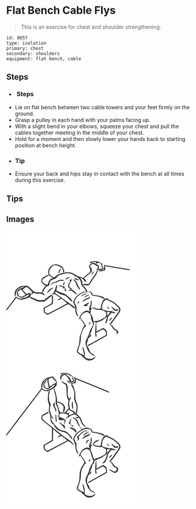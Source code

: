 # Flat Bench Cable Flys
> This is an exercise for chest and shoulder strengthening.

``` 
id: 0057 
type: isolation 
primary: chest 
secondary: shoulders 
equipment: flat bench, cable 
``` 

## Steps

 - <h3> Steps</h3>
 - Lie on flat bench between two cable towers and your feet firmly on the ground.
 - Grasp a pulley in each hand with your palms facing up.
 - With a slight bend in your elbows, squeeze your chest and pull the cables together meeting in the middle of your chest.
 - Hold for a moment and then slowly lower your hands back to starting position at bench height.
 - <h3>Tip</h3>
 - Ensure your back and hips stay in contact with the bench at all times during this exercise.

## Tips


## Images

<svg width="263pt" height="275pt" viewBox="0 0 263 275" xmlns="http://www.w3.org/2000/svg">
  <g fill="#FFF">
    <path d="M0 0h263v275H0V161.72c7.19-8.17 13.4-17.14 20.07-25.73 2.91 1.32 5.71 3.1 8.91 3.6 6.63-.14 12.86-2.78 18.67-5.78l-2.42-1.08c.68.18 2.04.54 2.73.72 1.48-1.83 1.58-4.12 1.12-6.33-2.14-2.06-5.78.23-8.31.74-2.93-2.55-5.68-5.3-8.18-8.28 2.29-1.96 4.46-4.33 7.41-5.28 1.38-.72 2.51.52 3.51 1.28 2.94 2.54 5.73 5.28 8.3 8.2-.4 1.3-.84 2.59-1.31 3.87.01.73.07 1.46.17 2.19 1.17-1.33 2.32-2.67 3.45-4.04 3.52.99 7.12 2.11 10.82 1.51 4.77-.8 8.98 1.82 13.14 3.66-1.08-2.51-2.99-4.41-5.56-5.33 2.62-3.53 4-7.85 7.02-11.1 1.74-2.07 4.46-2.8 6.88-3.78-.14-3.8.87-8.02 4.05-10.42 2.57-1.63 5.8-1.73 8.45-3.23 3.18-2.17 4.84-6.32 8.74-7.45 3.77-1.06 7.66-1.69 11.38-2.91 3.5-1.33 7.19-.04 10.69.58 4.4.92 7.27 4.79 11.41 6.31 3.09 1.07 4.91 3.96 6.94 6.33 1.71 1.88 1.62 4.55 2.18 6.89.53 2.88 2.09 5.5 4.26 7.45 2.79 2.44 4.5 5.77 6.27 8.96-2.76-.06-5.73-.29-7.96 1.66-8.89 3.31-15.92 10.76-18.71 19.81 2.12 3.17 3.02 6.86 4.42 10.35-.19 6.65.56 14.81 6.54 18.87-2.28-6.06-5.83-12.66-3.65-19.23-1.53-3.31-3.23-6.53-4.78-9.82.73-5.5 4.54-10.1 8.59-13.68 6.31-4.94 14.48-9.17 22.66-6.57 3.57-.04 1.94 4.7 4.11 6.18 3.26.8 6.64.95 9.91 1.73 5.26.94 10.08 3.35 14.92 5.51-5.1 5.26-6.64 12.61-7.21 19.66-4.86.14-10.08.35-14.11-2.85-1.89.75-3.77 1.51-5.66 2.25-.04-.97-.11-2.89-.15-3.86 1.08.17 2.16.34 3.25.52l-2.45-.88c1.49-3.95 1.03-8.18.55-12.27-2.37 2.25-1.47 5.5-1.59 8.39-.77 2.37-2.24 4.47-2.85 6.91-.59 2.44.28 4.87.97 7.18-2.6-.73-5.34-2.44-8.09-1.37-6.53 2.31-10.6 8.57-13.16 14.68-.63 1.04.34 2.09.58 3.09.34-.83 1.02-2.51 1.36-3.35 2.21 5.37 7.28 9.15 8.7 14.87-1.29 3.17-3.75 5.74-4.73 9.07-1.43 4.72-3.59 9.22-4.61 14.07-1.16 7.01-.08 14.57-3.45 21.08-1.18 2.95-3.35 6.22-2.01 9.48 1.71 3.7 6.14 4.47 8.87 7.15 3.51 3.31 6.67 7.23 11.23 9.16 6.48 2.14 15.02-.72 17.23-7.66-3.69 3.22-8.38 6.17-13.5 4.96-4.08-.02-7.56-2.38-9.71-5.73.49-.33 1.45-1.01 1.94-1.34-.8-4.66-1.4-9.36-2.76-13.9-.18-1.35-1.26-2.15-2.26-2.92.62 5.55 1.78 11.04 3.47 16.37-4.82-.77-9.38-3.63-13.01-6.86.69-5.85 3.81-11.09 4.85-16.88 2.17-6.95.12-14.54 3.08-21.3 1.92-4.72 3.64-10.43 8.68-12.7-1.72-3.32-3.27-6.77-5.62-9.7-2.05-2.63-4.35-5.18-5.55-8.34 1.51-5.7 7.1-10.34 13.02-10.88 3.47.53 5.92 3.44 7.38 6.43 1.04 3.44.35 7.24 1.94 10.55 1.47 3.16 2.92 6.39 2.97 9.95-2.44 3.4-5 6.83-6.33 10.85-1.36 4.1-2.59 8.25-4.46 12.15-1.77 4.19-4.64 8.2-4.49 12.93.83 5.41 2.93 10.56 5.31 15.46 2.7 5.3 8.08 8.27 13.33 10.54-.81-3.61-5.05-4.14-7.43-6.39-2.66-2-3.02-5.48-4.41-8.28-1.34-3.11-4.27-5.62-4.04-9.27-.75-4.06 3.19-7.16 2.37-11.21 1.66-2.19 3.86-3.87 6.21-5.27-.27-1.45-.51-2.9-.79-4.33-1.13 2.03-2.17 4.1-3.38 6.08.7-2.5 1.53-4.96 2.47-7.38 1.94-1.54 1.91-4.11 2.64-6.28 1.22-3.92 3.4-7.47 4.47-11.44.9-3.19-.64-6.33-1.55-9.33-.36-5.09-2.79-9.68-5.78-13.7.28-.55.84-1.64 1.13-2.19-.14-1.32-.2-2.65-.19-3.98 1.23-1.53 2.77-2.78 4.26-4.05 3.93 3.57 9.32 4.06 14.38 3.63.53.27 1.59.82 2.12 1.09.66-.19 1.32-.39 1.98-.58 2.06 1.46 4.31 2.6 6.68 3.46.63.82 1.27 1.64 1.92 2.46-.1 3.56-.5 7.75-3.97 9.71-6.28 3.79-13.36 8.05-21.02 6.43.28.48.83 1.44 1.1 1.92.7.17 2.08.49 2.78.65-.12 9.76-2.31 19.58-.35 29.28.52-.18 1.58-.55 2.1-.74-.37-2.43-.75-4.85-1.09-7.28 4.6-2.25 8.88-5.14 13.66-6.98 2.09 1.04 4.1 2.4 5.58 4.23.6 2.3.59 4.7.8 7.06-12.17 7.15-24.55 13.96-37.03 20.55.55.56 1.1 1.13 1.66 1.71 12.28-7.36 25.14-13.7 37.35-21.16-.42-3.59.26-7.75-1.86-10.87-2.31-1.65-5.1-5.45-8.16-3.28-3.85 2.14-7.66 4.37-11.74 6.05 1.11-5.9.04-11.84-.17-17.76 5.31-2.11 11.46-2.96 15.59-7.27a72.55 72.55 0 0 0 5.92-4.87c-.21 3.5-.96 6.93-2.45 10.12-.92 1.47-.17 3.07.17 4.59 1.09-2.09 2.19-4.18 3.13-6.34 1.24-2.78.26-6.29 2.3-8.73 2.26-2.69 4.71-5.19 6.89-7.94 2.44 1.02 5.19 2.85 7.46.5-2.73-.77-5.35-1.89-7.73-3.43-6.37 1.21-12.58-1.08-18.61-2.85.16-.58.48-1.74.63-2.32l-1.77.93c-.2-7.13 1.85-15.41 8.8-18.8 4.23 2.17 8.61 4.02 12.87 6.14 3.44 1.69 5.85 4.77 8.68 7.26 1.85 1.77 4.42 3.51 4.37 6.39.38 2.94-1.91 5.13-3.21 7.51-2.09 3.84-5.38 6.83-7.45 10.69-2.41 4.36-6.25 7.65-8.87 11.87 2.58 1.62 4.61 3.9 6.03 6.59 1.83 3.49 5.21 5.63 8.47 7.62-.41 2.16-.54 4.34 1.46 5.77.63-1.83 1.47-3.63 1.59-5.58-1.61-3.2-5.69-3.7-7.85-6.38-2.35-2.9-4.04-6.71-7.94-7.83 5.88-5.03 9.32-12.04 14.26-17.86 2.02-4.17 6.28-7.51 6.07-12.51-.57-4.94-5.41-7.33-8.47-10.64-4.47-4.68-10.66-6.95-16.48-9.43-.27-.59-.81-1.77-1.08-2.37-1.94.37-3.88.81-5.79 1.33-.84-1.74-1.78-3.72-3.87-4.18-6.75-2.18-13.86-3.04-20.83-4.27-.34-1.92-.35-4.64-2.53-5.47-2.32-.42-4.7-.32-7.04-.5-1.8-5.27-5.66-9.28-9.51-13.12 3.46-.25 6.86.43 10.3.68 3.53-.16 4.94-3.92 6.41-6.56 4.18-8.44 12.97-14.99 13.05-25.11 3.28.05 6.56.13 9.84.22.7-.8 1.42-1.59 2.13-2.38-.84-2.7-1.5-5.68-4.01-7.38.86-.46 1.72-.91 2.59-1.37-4.09-2.38-8.02-5.56-12.94-5.82-4.43-.93-8.83.13-12.99 1.62.15.58.44 1.74.58 2.31 2.42-1.09 4.87-2.11 7.34-3.09 1.51.33 3.03.65 4.55.96 0 .5-.01 1.49-.01 1.99.6.17 1.79.49 2.39.66.71-.68 1.42-1.35 2.13-2.02 1.61.67 3.22 1.37 4.8 2.11.81 3.29 2.23 6.36 3.78 9.36-2.64 1.17-5.5 1.44-8.35 1.26.29-1.96 1.88-4.44.24-6.2-2.66-2.63-5.89-4.91-9.53-5.9-4.18-.87-7.6 2.57-9.5 5.87-1.93 3.53 3.39 6.06 2.38 9.72-.07 3.37-3.29 5.17-5.62 7.04-3.16 2.15-5.9 4.85-8.24 7.88-3.98-1.57-8.18-2.54-12.09-4.31-3.62-1.42-6.43-4.3-10.05-5.7-5.56-2-11.66-2.26-17.35-.64-5.16 1.52-11.2 1.77-15.05 6.02-1.97 2.44-6.02 4.37-8.51 1.58-2.39-2.23-6.14-4.26-5.89-8.01-.32-4.54 2.59-8.33 5.4-11.55 1.63-1.86 3.85-3.56 6.47-3.28 4.92.3 9.44 2.69 13.34 5.55 3.2 2.2 2.52 6.61 3.26 9.91.53-.54 1.58-1.63 2.11-2.17-.78-3.91-1.8-8.4-5.38-10.74-5.62-3.99-13.69-6.39-19.8-2.05-5.59 4.2-10.18 12.74-5.57 19.22-4.3-.85-7.46 3.35-11.5 4.26-1.67 2-4.3 3.86-3.88 6.81-.74 5.49 5.08 8.07 8.82 10.63-3.76 3.73-6.81 8.3-7.8 13.59-5.76-1.62-12.9 1.39-17.53-3.37-3.33-2.92-6.2-6.36-9.75-9.04-2.85-2.22-6.66-1.26-9.96-.97-5.87-.02-11.22 3.48-15 7.73-2.27 3.81-4.05 9.2-1.14 13.15 1.07-1.08 1.11-2.38.53-3.68 1.1-2.97 1.5-6.28 3.26-8.96 3.9-4.35 9.95-5.49 15.01-7.91-3.26 4.62-10.09 3.81-13.52 8.24-3.24 3.21-2.17 8.39-.19 11.99 2.86 1.63 5.74 3.42 9.18 3.3-.14.42-.44 1.28-.59 1.7-4.76.65-8.91-1.74-12.79-4.12C13.47 142.32 6.32 150.33 0 158.9V0m185.61 66.33c.52.66.52.66 0 0m1.89 1.03c.57.71.57.71 0 0m8.59 2.67c.19 1.18.4 2.35.63 3.53-.24 1.99-.55 3.98-1.04 5.92-3.9 1.3-8.21.15-11.98 1.48 4.61 2.36 9.98 1.43 14.45-.75 1.39-2.54.61-5.48.06-8.13 14.61 2.75 29.32 4.93 43.96 7.49 2.15.42 4.32.67 6.51.72-.58-2.16-2.9-2.18-4.66-2.55-15.99-2.44-31.9-5.48-47.93-7.71m-91.83 15.94c.91-.27 1.82-.55 2.74-.82.15-3.09 2.31-5.48 3.01-8.4-3.57 1.61-4.62 5.82-5.75 9.22m13.7 12.6c3.81.59 6.89-2.47 10.31-3.66-3.85-1.28-7.35 1.58-10.31 3.66m17.92-1.84l.72 1.37c3.07 1.2 6.32 1.94 9.44 3.03-1.62-4.07-6.29-4.82-10.16-4.4m-8.29 3.07c-.44 1.59.12 3.11.72 4.56-4.38 1.5-3.69 6.92-4.17 10.6 2.73 1.29 5.11 4.47 8.42 3.56-1.8-1.33-3.53-5-6.26-3.14.59-2.11.26-4.29.08-6.42 1.54-2.39 3.37-4.67 4.11-7.46l1.76-2.4c-1.57.04-3.38-.54-4.66.7m5.83-1.05c3.21 2.84 6.54 6.03 7.4 10.42.67 4.32 4.58 6.85 6.44 10.6 1.9-3.06-1.18-5.6-2.92-7.8-1.35-5.56-4.4-12.69-10.92-13.22m-31.84 3.88c-4.54 1.6-9.6 2.77-13.02 6.5 4.28-.25 7.19-4.25 11.5-4.06 2.96-.25 4.97-3.11 7.95-3.45 2.99-.18 6.05.47 8.97-.47-4.69-2.84-11.19-1.95-15.4 1.48m14.45 7.87c0-.83.02-2.5.03-3.33.42-.43 1.28-1.28 1.71-1.71-.3-.34-.89-1.02-1.18-1.37-1.74 1.71-4.45 5.41-.56 6.41m-18.42 9.66c-.87 3.14-3.03 5.65-5.26 7.93.55.43 1.1.87 1.65 1.3.4-.42 1.19-1.26 1.59-1.68 4.91 2.01 9.09 5.47 13.46 8.45-1.76.95-3.53 1.89-5.31 2.81-.03.44-.11 1.32-.15 1.75 2.67-.63 5.1-1.94 7.48-3.25 3.81 3.09 7.71 6.08 11.27 9.47-13.08 7-26.21 13.94-39.37 20.78-2.11-.85-3.86-2.41-5.49-3.96-.44-2.23-.26-4.52-.28-6.78 5.5-2.9 10.84-6.1 16.34-9.02.42-5.56.12-11.15.08-16.72l-2.13-.11c-.01 5.14.55 10.35-.13 15.45-5.39 3.39-11.04 6.36-16.59 9.5.16 3.01.5 6.01.84 9.01 2.35 1.8 4.75 3.54 7.19 5.22 5.43-3.13 11.1-5.81 16.59-8.83 8.51-4.33 16.71-9.39 25.44-13.23 4.74 2.53 8.04 7.67 13.53 8.85-.33-.72-.98-2.17-1.3-2.9-6.28-4.53-12.33-9.37-18.93-13.42-6.7-5.8-14.69-9.86-21.33-15.71.89-.44 2.65-1.31 3.53-1.75 4.84 4.46 11.38 6.27 17.59 7.92 5.8 3.07 8.9 9.3 14.53 12.61.04-4.03-3.31-6.64-6.04-9.06-3.24-2.45-6-5.61-9.79-7.25-5.36-2.04-10.96-3.54-15.9-6.58-.16-3.72 2.47-7.3.88-10.99-2.34 2.93-2.55 6.83-3.99 10.19m7.94-9.37c-.13.39-.38 1.17-.51 1.56 3.1-.29 6.11.55 8.87 1.92.08.78.26 2.34.35 3.12 1.29-.8 2.6-1.59 3.92-2.33-3.33-3.34-8.03-4.47-12.63-4.27m-24.13 15.4c2.65-.6 4.05-3.08 6-4.71 2.11-2.15 5.02-3.49 6.61-6.12-5.78.84-9.86 6.08-12.61 10.83M118.07 116c-1.31 1.89-.5 4.11-.12 6.16.84.17 1.7.34 2.55.5-.91-2.15-.45-5.16-2.43-6.66m7.08 5.52c2.24.07 4.72-.7 6.73.63 3.29 2.21 6.03 5.15 9.43 7.23.03-1.33-.41-2.43-1.31-3.31-2.6-2.79-5.29-5.92-9.12-6.94-2.01-.01-4.99.12-5.73 2.39m23.59 11.45c5.29-1.49 9.89-4.79 15.4-5.73-5.74-1.07-11.05 2.4-15.4 5.73m-72.26 6.86c-3.83.42-7.7.97-11.56.6-3.51-.5-6.61-2.34-9.74-3.89-2.29-1.13-4.94-1.44-7.04-2.97-.6.6-1.18 1.21-1.76 1.84 6.02 2.32 11.33 6.29 17.64 7.88 4.08.95 8.21-.58 12.31.17 5.2-3.3 9.14-8.22 14.6-11.15.2-.89.61-2.66.82-3.55-5.8 2.65-10.33 7.18-15.27 11.07m78.81-3.77c3.72-2.36 7.77-4.06 11.72-5.97-4.79-.91-8.81 2.61-11.72 5.97m-2.59 8.17c4.08-2.68 8.28-5.19 12.93-6.76 1.88-.48 2.5-2.41 3.1-4.02-5.39 3.34-13.64 4.12-16.03 10.78m-9.57 4.07c2.08-1.3 3.95-3.96 2.32-6.34-1.34 1.87-2.19 4.03-2.32 6.34m12.94 1.84c-.13.51-.39 1.52-.53 2.03 2.54.03 5.08.03 7.61.01.02-.64.05-1.9.07-2.53-.6 0-1.8.01-2.39.01 2.25-.89 4.86-1.56 5.99-3.98-3.93.38-7.34 2.66-10.75 4.46m45.95 2.98c1.13 1.93 2.03 5.17 4.87 4.69-.99-2.13-2.64-3.87-4.87-4.69m9.26 0c.36 3.2 3.02 5.48 5.28 7.51 2.16 1.89 5.22 1.04 7.79.73.04-.91.08-1.81.14-2.71-1.83.26-3.67.61-5.52.51-3-1.4-5.02-4.17-7.69-6.04m-4.45 26.94c-.08.32-.25.97-.33 1.29h1.71c1.88-1.76 3.6-3.73 4.75-6.06-2.85.09-3.96 3.34-6.13 4.77m-41.47 9.21c2.94.28 3.07-3.21 3.44-5.27-2.12.93-2.52 3.39-3.44 5.27z"/>
    <path d="M167.76 72.2c1.46-2.18 3.85-3.42 6-4.8 3.16 1.71 6.68 2.93 9.39 5.35 2.11 1.74.18 4.79-2 5.33.44.51.89 1.03 1.33 1.55-2.16 7.12-6.75 12.97-11.06 18.88-2.38 3.16-3.58 7.06-6.26 10.01-3.77-1.3-7.69-.62-11.47.15-1.31-1.02-.73-3.34-1.19-4.85.14-3.25-2.53-5.47-4.59-7.56 5.24-1.17 7.67 4.58 10.67 7.69.61-.52 1.24-1.03 1.89-1.51-1.2-1.96-2.49-3.88-4.03-5.59 3.94-5.06 9.92-7.88 14.12-12.66 1.71-1.67 1.33-4.22 1.37-6.38-.87-2.2-3.13-3.48-4.17-5.61m2.48 17.04c3.23-.95 4.95-4.06 6.85-6.59-3.44.49-4.96 4.11-6.85 6.59zM84.32 91.39c2.82-1.84 5.15 1.83 6.94 3.56.99.5 1.97 1 2.96 1.51-1.82.38-3.57.99-5.38 1.36-2.96 3.39-4.67 7.58-5.94 11.84-5.02-1.02-11.65-4.01-10.64-10.24 3.54-3.35 7.92-5.55 12.06-8.03zM22.91 124.16c1.91-2.12 4.2-3.86 6.71-5.22 2.83 3.67 5.93 7.15 9.26 10.38-2.38 1.36-4.59 2.98-6.98 4.3-2.08-.01-4.07-.78-6.12-1.02-1.55-2.58-1.83-5.65-2.87-8.44zM42.62 129.41c1.5-.06 3-.1 4.5-.1-2.19 1.71-4.56 3.2-6.52 5.19-2.04.72-4.12 1.36-6.2 1.99-.71-.47-1.43-.94-2.15-1.4 4-.55 7.2-3.39 10.37-5.68zM201.36 163.35c2.5 1.06 5.22 1.3 7.91 1.17-2.35 2.57-4.71 5.14-7.03 7.74.03-2.97 1.52-6.46-.88-8.91z"/>
  </g>
  <g fill="#333">
    <path d="M168.08 64.12c4.16-1.49 8.56-2.55 12.99-1.62 4.92.26 8.85 3.44 12.94 5.82-.87.46-1.73.91-2.59 1.37 2.51 1.7 3.17 4.68 4.01 7.38-.71.79-1.43 1.58-2.13 2.38-3.28-.09-6.56-.17-9.84-.22-.08 10.12-8.87 16.67-13.05 25.11-1.47 2.64-2.88 6.4-6.41 6.56-3.44-.25-6.84-.93-10.3-.68 3.85 3.84 7.71 7.85 9.51 13.12 2.34.18 4.72.08 7.04.5 2.18.83 2.19 3.55 2.53 5.47 6.97 1.23 14.08 2.09 20.83 4.27 2.09.46 3.03 2.44 3.87 4.18 1.91-.52 3.85-.96 5.79-1.33.27.6.81 1.78 1.08 2.37 5.82 2.48 12.01 4.75 16.48 9.43 3.06 3.31 7.9 5.7 8.47 10.64.21 5-4.05 8.34-6.07 12.51-4.94 5.82-8.38 12.83-14.26 17.86 3.9 1.12 5.59 4.93 7.94 7.83 2.16 2.68 6.24 3.18 7.85 6.38-.12 1.95-.96 3.75-1.59 5.58-2-1.43-1.87-3.61-1.46-5.77-3.26-1.99-6.64-4.13-8.47-7.62-1.42-2.69-3.45-4.97-6.03-6.59 2.62-4.22 6.46-7.51 8.87-11.87 2.07-3.86 5.36-6.85 7.45-10.69 1.3-2.38 3.59-4.57 3.21-7.51.05-2.88-2.52-4.62-4.37-6.39-2.83-2.49-5.24-5.57-8.68-7.26-4.26-2.12-8.64-3.97-12.87-6.14-6.95 3.39-9 11.67-8.8 18.8l1.77-.93c-.15.58-.47 1.74-.63 2.32 6.03 1.77 12.24 4.06 18.61 2.85 2.38 1.54 5 2.66 7.73 3.43-2.27 2.35-5.02.52-7.46-.5-2.18 2.75-4.63 5.25-6.89 7.94-2.04 2.44-1.06 5.95-2.3 8.73-.94 2.16-2.04 4.25-3.13 6.34-.34-1.52-1.09-3.12-.17-4.59 1.49-3.19 2.24-6.62 2.45-10.12a72.55 72.55 0 0 1-5.92 4.87c-4.13 4.31-10.28 5.16-15.59 7.27.21 5.92 1.28 11.86.17 17.76 4.08-1.68 7.89-3.91 11.74-6.05 3.06-2.17 5.85 1.63 8.16 3.28 2.12 3.12 1.44 7.28 1.86 10.87-12.21 7.46-25.07 13.8-37.35 21.16-.56-.58-1.11-1.15-1.66-1.71 12.48-6.59 24.86-13.4 37.03-20.55-.21-2.36-.2-4.76-.8-7.06-1.48-1.83-3.49-3.19-5.58-4.23-4.78 1.84-9.06 4.73-13.66 6.98.34 2.43.72 4.85 1.09 7.28-.52.19-1.58.56-2.1.74-1.96-9.7.23-19.52.35-29.28-.7-.16-2.08-.48-2.78-.65-.27-.48-.82-1.44-1.1-1.92 7.66 1.62 14.74-2.64 21.02-6.43 3.47-1.96 3.87-6.15 3.97-9.71-.65-.82-1.29-1.64-1.92-2.46-2.37-.86-4.62-2-6.68-3.46-.66.19-1.32.39-1.98.58-.53-.27-1.59-.82-2.12-1.09-5.06.43-10.45-.06-14.38-3.63-1.49 1.27-3.03 2.52-4.26 4.05-.01 1.33.05 2.66.19 3.98-.29.55-.85 1.64-1.13 2.19 2.99 4.02 5.42 8.61 5.78 13.7.91 3 2.45 6.14 1.55 9.33-1.07 3.97-3.25 7.52-4.47 11.44-.73 2.17-.7 4.74-2.64 6.28a79.85 79.85 0 0 0-2.47 7.38c1.21-1.98 2.25-4.05 3.38-6.08.28 1.43.52 2.88.79 4.33-2.35 1.4-4.55 3.08-6.21 5.27.82 4.05-3.12 7.15-2.37 11.21-.23 3.65 2.7 6.16 4.04 9.27 1.39 2.8 1.75 6.28 4.41 8.28 2.38 2.25 6.62 2.78 7.43 6.39-5.25-2.27-10.63-5.24-13.33-10.54-2.38-4.9-4.48-10.05-5.31-15.46-.15-4.73 2.72-8.74 4.49-12.93 1.87-3.9 3.1-8.05 4.46-12.15 1.33-4.02 3.89-7.45 6.33-10.85-.05-3.56-1.5-6.79-2.97-9.95-1.59-3.31-.9-7.11-1.94-10.55-1.46-2.99-3.91-5.9-7.38-6.43-5.92.54-11.51 5.18-13.02 10.88 1.2 3.16 3.5 5.71 5.55 8.34 2.35 2.93 3.9 6.38 5.62 9.7-5.04 2.27-6.76 7.98-8.68 12.7-2.96 6.76-.91 14.35-3.08 21.3-1.04 5.79-4.16 11.03-4.85 16.88 3.63 3.23 8.19 6.09 13.01 6.86a85.652 85.652 0 0 1-3.47-16.37c1 .77 2.08 1.57 2.26 2.92 1.36 4.54 1.96 9.24 2.76 13.9-.49.33-1.45 1.01-1.94 1.34 2.15 3.35 5.63 5.71 9.71 5.73 5.12 1.21 9.81-1.74 13.5-4.96-2.21 6.94-10.75 9.8-17.23 7.66-4.56-1.93-7.72-5.85-11.23-9.16-2.73-2.68-7.16-3.45-8.87-7.15-1.34-3.26.83-6.53 2.01-9.48 3.37-6.51 2.29-14.07 3.45-21.08 1.02-4.85 3.18-9.35 4.61-14.07.98-3.33 3.44-5.9 4.73-9.07-1.42-5.72-6.49-9.5-8.7-14.87-.34.84-1.02 2.52-1.36 3.35-.24-1-1.21-2.05-.58-3.09 2.56-6.11 6.63-12.37 13.16-14.68 2.75-1.07 5.49.64 8.09 1.37-.69-2.31-1.56-4.74-.97-7.18.61-2.44 2.08-4.54 2.85-6.91.12-2.89-.78-6.14 1.59-8.39.48 4.09.94 8.32-.55 12.27l2.45.88c-1.09-.18-2.17-.35-3.25-.52.04.97.11 2.89.15 3.86 1.89-.74 3.77-1.5 5.66-2.25 4.03 3.2 9.25 2.99 14.11 2.85.57-7.05 2.11-14.4 7.21-19.66-4.84-2.16-9.66-4.57-14.92-5.51-3.27-.78-6.65-.93-9.91-1.73-2.17-1.48-.54-6.22-4.11-6.18-8.18-2.6-16.35 1.63-22.66 6.57-4.05 3.58-7.86 8.18-8.59 13.68 1.55 3.29 3.25 6.51 4.78 9.82-2.18 6.57 1.37 13.17 3.65 19.23-5.98-4.06-6.73-12.22-6.54-18.87-1.4-3.49-2.3-7.18-4.42-10.35 2.79-9.05 9.82-16.5 18.71-19.81 2.23-1.95 5.2-1.72 7.96-1.66-1.77-3.19-3.48-6.52-6.27-8.96-2.17-1.95-3.73-4.57-4.26-7.45-.56-2.34-.47-5.01-2.18-6.89-2.03-2.37-3.85-5.26-6.94-6.33-4.14-1.52-7.01-5.39-11.41-6.31-3.5-.62-7.19-1.91-10.69-.58-3.72 1.22-7.61 1.85-11.38 2.91-3.9 1.13-5.56 5.28-8.74 7.45-2.65 1.5-5.88 1.6-8.45 3.23-3.18 2.4-4.19 6.62-4.05 10.42-2.42.98-5.14 1.71-6.88 3.78-3.02 3.25-4.4 7.57-7.02 11.1 2.57.92 4.48 2.82 5.56 5.33-4.16-1.84-8.37-4.46-13.14-3.66-3.7.6-7.3-.52-10.82-1.51-1.13 1.37-2.28 2.71-3.45 4.04-.1-.73-.16-1.46-.17-2.19.47-1.28.91-2.57 1.31-3.87a85.657 85.657 0 0 0-8.3-8.2c-1-.76-2.13-2-3.51-1.28-2.95.95-5.12 3.32-7.41 5.28 2.5 2.98 5.25 5.73 8.18 8.28 2.53-.51 6.17-2.8 8.31-.74.46 2.21.36 4.5-1.12 6.33-.69-.18-2.05-.54-2.73-.72l2.42 1.08c-5.81 3-12.04 5.64-18.67 5.78-3.2-.5-6-2.28-8.91-3.6C13.4 144.58 7.19 153.55 0 161.72v-2.82c6.32-8.57 13.47-16.58 19.06-25.65 3.88 2.38 8.03 4.77 12.79 4.12.15-.42.45-1.28.59-1.7-3.44.12-6.32-1.67-9.18-3.3-1.98-3.6-3.05-8.78.19-11.99 3.43-4.43 10.26-3.62 13.52-8.24-5.06 2.42-11.11 3.56-15.01 7.91-1.76 2.68-2.16 5.99-3.26 8.96.58 1.3.54 2.6-.53 3.68-2.91-3.95-1.13-9.34 1.14-13.15 3.78-4.25 9.13-7.75 15-7.73 3.3-.29 7.11-1.25 9.96.97 3.55 2.68 6.42 6.12 9.75 9.04 4.63 4.76 11.77 1.75 17.53 3.37.99-5.29 4.04-9.86 7.8-13.59-3.74-2.56-9.56-5.14-8.82-10.63-.42-2.95 2.21-4.81 3.88-6.81 4.04-.91 7.2-5.11 11.5-4.26-4.61-6.48-.02-15.02 5.57-19.22 6.11-4.34 14.18-1.94 19.8 2.05 3.58 2.34 4.6 6.83 5.38 10.74-.53.54-1.58 1.63-2.11 2.17-.74-3.3-.06-7.71-3.26-9.91-3.9-2.86-8.42-5.25-13.34-5.55-2.62-.28-4.84 1.42-6.47 3.28-2.81 3.22-5.72 7.01-5.4 11.55-.25 3.75 3.5 5.78 5.89 8.01 2.49 2.79 6.54.86 8.51-1.58 3.85-4.25 9.89-4.5 15.05-6.02 5.69-1.62 11.79-1.36 17.35.64 3.62 1.4 6.43 4.28 10.05 5.7 3.91 1.77 8.11 2.74 12.09 4.31 2.34-3.03 5.08-5.73 8.24-7.88 2.33-1.87 5.55-3.67 5.62-7.04 1.01-3.66-4.31-6.19-2.38-9.72 1.9-3.3 5.32-6.74 9.5-5.87 3.64.99 6.87 3.27 9.53 5.9 1.64 1.76.05 4.24-.24 6.2 2.85.18 5.71-.09 8.35-1.26-1.55-3-2.97-6.07-3.78-9.36-1.58-.74-3.19-1.44-4.8-2.11-.71.67-1.42 1.34-2.13 2.02-.6-.17-1.79-.49-2.39-.66 0-.5.01-1.49.01-1.99-1.52-.31-3.04-.63-4.55-.96-2.47.98-4.92 2-7.34 3.09-.14-.57-.43-1.73-.58-2.31m-.32 8.08c1.04 2.13 3.3 3.41 4.17 5.61-.04 2.16.34 4.71-1.37 6.38-4.2 4.78-10.18 7.6-14.12 12.66 1.54 1.71 2.83 3.63 4.03 5.59-.65.48-1.28.99-1.89 1.51-3-3.11-5.43-8.86-10.67-7.69 2.06 2.09 4.73 4.31 4.59 7.56.46 1.51-.12 3.83 1.19 4.85 3.78-.77 7.7-1.45 11.47-.15 2.68-2.95 3.88-6.85 6.26-10.01 4.31-5.91 8.9-11.76 11.06-18.88-.44-.52-.89-1.04-1.33-1.55 2.18-.54 4.11-3.59 2-5.33-2.71-2.42-6.23-3.64-9.39-5.35-2.15 1.38-4.54 2.62-6 4.8M84.32 91.39c-4.14 2.48-8.52 4.68-12.06 8.03-1.01 6.23 5.62 9.22 10.64 10.24 1.27-4.26 2.98-8.45 5.94-11.84 1.81-.37 3.56-.98 5.38-1.36-.99-.51-1.97-1.01-2.96-1.51-1.79-1.73-4.12-5.4-6.94-3.56m-61.41 32.77c1.04 2.79 1.32 5.86 2.87 8.44 2.05.24 4.04 1.01 6.12 1.02 2.39-1.32 4.6-2.94 6.98-4.3a96.965 96.965 0 0 1-9.26-10.38c-2.51 1.36-4.8 3.1-6.71 5.22m19.71 5.25c-3.17 2.29-6.37 5.13-10.37 5.68.72.46 1.44.93 2.15 1.4 2.08-.63 4.16-1.27 6.2-1.99 1.96-1.99 4.33-3.48 6.52-5.19-1.5 0-3 .04-4.5.1m158.74 33.94c2.4 2.45.91 5.94.88 8.91 2.32-2.6 4.68-5.17 7.03-7.74-2.69.13-5.41-.11-7.91-1.17z"/>
    <path d="M185.61 66.33c.52.66.52.66 0 0zM187.5 67.36c.57.71.57.71 0 0zM196.09 70.03c16.03 2.23 31.94 5.27 47.93 7.71 1.76.37 4.08.39 4.66 2.55-2.19-.05-4.36-.3-6.51-.72-14.64-2.56-29.35-4.74-43.96-7.49.55 2.65 1.33 5.59-.06 8.13-4.47 2.18-9.84 3.11-14.45.75 3.77-1.33 8.08-.18 11.98-1.48.49-1.94.8-3.93 1.04-5.92-.23-1.18-.44-2.35-.63-3.53zM104.26 85.97c1.13-3.4 2.18-7.61 5.75-9.22-.7 2.92-2.86 5.31-3.01 8.4-.92.27-1.83.55-2.74.82zM170.24 89.24c1.89-2.48 3.41-6.1 6.85-6.59-1.9 2.53-3.62 5.64-6.85 6.59zM117.96 98.57c2.96-2.08 6.46-4.94 10.31-3.66-3.42 1.19-6.5 4.25-10.31 3.66zM135.88 96.73c3.87-.42 8.54.33 10.16 4.4-3.12-1.09-6.37-1.83-9.44-3.03l-.72-1.37zM127.59 99.8c1.28-1.24 3.09-.66 4.66-.7l-1.76 2.4c-.74 2.79-2.57 5.07-4.11 7.46.18 2.13.51 4.31-.08 6.42 2.73-1.86 4.46 1.81 6.26 3.14-3.31.91-5.69-2.27-8.42-3.56.48-3.68-.21-9.1 4.17-10.6-.6-1.45-1.16-2.97-.72-4.56zM133.42 98.75c6.52.53 9.57 7.66 10.92 13.22 1.74 2.2 4.82 4.74 2.92 7.8-1.86-3.75-5.77-6.28-6.44-10.6-.86-4.39-4.19-7.58-7.4-10.42zM101.58 102.63c4.21-3.43 10.71-4.32 15.4-1.48-2.92.94-5.98.29-8.97.47-2.98.34-4.99 3.2-7.95 3.45-4.31-.19-7.22 3.81-11.5 4.06 3.42-3.73 8.48-4.9 13.02-6.5zM116.03 110.5c-3.89-1-1.18-4.7.56-6.41.29.35.88 1.03 1.18 1.37-.43.43-1.29 1.28-1.71 1.71-.01.83-.03 2.5-.03 3.33zM97.61 120.16c1.44-3.36 1.65-7.26 3.99-10.19 1.59 3.69-1.04 7.27-.88 10.99 4.94 3.04 10.54 4.54 15.9 6.58 3.79 1.64 6.55 4.8 9.79 7.25 2.73 2.42 6.08 5.03 6.04 9.06-5.63-3.31-8.73-9.54-14.53-12.61-6.21-1.65-12.75-3.46-17.59-7.92-.88.44-2.64 1.31-3.53 1.75 6.64 5.85 14.63 9.91 21.33 15.71 6.6 4.05 12.65 8.89 18.93 13.42.32.73.97 2.18 1.3 2.9-5.49-1.18-8.79-6.32-13.53-8.85-8.73 3.84-16.93 8.9-25.44 13.23-5.49 3.02-11.16 5.7-16.59 8.83-2.44-1.68-4.84-3.42-7.19-5.22-.34-3-.68-6-.84-9.01 5.55-3.14 11.2-6.11 16.59-9.5.68-5.1.12-10.31.13-15.45l2.13.11c.04 5.57.34 11.16-.08 16.72-5.5 2.92-10.84 6.12-16.34 9.02.02 2.26-.16 4.55.28 6.78 1.63 1.55 3.38 3.11 5.49 3.96 13.16-6.84 26.29-13.78 39.37-20.78-3.56-3.39-7.46-6.38-11.27-9.47-2.38 1.31-4.81 2.62-7.48 3.25.04-.43.12-1.31.15-1.75 1.78-.92 3.55-1.86 5.31-2.81-4.37-2.98-8.55-6.44-13.46-8.45-.4.42-1.19 1.26-1.59 1.68-.55-.43-1.1-.87-1.65-1.3 2.23-2.28 4.39-4.79 5.26-7.93zM105.55 110.79c4.6-.2 9.3.93 12.63 4.27-1.32.74-2.63 1.53-3.92 2.33-.09-.78-.27-2.34-.35-3.12-2.76-1.37-5.77-2.21-8.87-1.92.13-.39.38-1.17.51-1.56zM81.42 126.19c2.75-4.75 6.83-9.99 12.61-10.83-1.59 2.63-4.5 3.97-6.61 6.12-1.95 1.63-3.35 4.11-6 4.71zM118.07 116c1.98 1.5 1.52 4.51 2.43 6.66-.85-.16-1.71-.33-2.55-.5-.38-2.05-1.19-4.27.12-6.16zM125.15 121.52c.74-2.27 3.72-2.4 5.73-2.39 3.83 1.02 6.52 4.15 9.12 6.94.9.88 1.34 1.98 1.31 3.31-3.4-2.08-6.14-5.02-9.43-7.23-2.01-1.33-4.49-.56-6.73-.63zM148.74 132.97c4.35-3.33 9.66-6.8 15.4-5.73-5.51.94-10.11 4.24-15.4 5.73z"/>
    <path d="M76.48 139.83c4.94-3.89 9.47-8.42 15.27-11.07-.21.89-.62 2.66-.82 3.55-5.46 2.93-9.4 7.85-14.6 11.15-4.1-.75-8.23.78-12.31-.17-6.31-1.59-11.62-5.56-17.64-7.88.58-.63 1.16-1.24 1.76-1.84 2.1 1.53 4.75 1.84 7.04 2.97 3.13 1.55 6.23 3.39 9.74 3.89 3.86.37 7.73-.18 11.56-.6zM155.29 136.06c2.91-3.36 6.93-6.88 11.72-5.97-3.95 1.91-8 3.61-11.72 5.97zM152.7 144.23c2.39-6.66 10.64-7.44 16.03-10.78-.6 1.61-1.22 3.54-3.1 4.02-4.65 1.57-8.85 4.08-12.93 6.76zM143.13 148.3c.13-2.31.98-4.47 2.32-6.34 1.63 2.38-.24 5.04-2.32 6.34zM156.07 150.14c3.41-1.8 6.82-4.08 10.75-4.46-1.13 2.42-3.74 3.09-5.99 3.98.59 0 1.79-.01 2.39-.01-.02.63-.05 1.89-.07 2.53-2.53.02-5.07.02-7.61-.01.14-.51.4-1.52.53-2.03zM202.02 153.12c2.23.82 3.88 2.56 4.87 4.69-2.84.48-3.74-2.76-4.87-4.69zM211.28 153.12c2.67 1.87 4.69 4.64 7.69 6.04 1.85.1 3.69-.25 5.52-.51-.06.9-.1 1.8-.14 2.71-2.57.31-5.63 1.16-7.79-.73-2.26-2.03-4.92-4.31-5.28-7.51zM206.83 180.06c2.17-1.43 3.28-4.68 6.13-4.77-1.15 2.33-2.87 4.3-4.75 6.06h-1.71c.08-.32.25-.97.33-1.29zM165.36 189.27c.92-1.88 1.32-4.34 3.44-5.27-.37 2.06-.5 5.55-3.44 5.27z"/>
  </g>
</svg>

<svg width="263pt" height="275pt" viewBox="0 0 263 275" xmlns="http://www.w3.org/2000/svg">
  <g fill="#FFF">
    <path d="M0 0h263v275H0V137.84c2.42-2.88 4.86-5.76 7.1-8.78 21.36-28.28 42.99-56.36 64.28-84.69 3.5 1.69 7.13 4.19 11.21 3.65 4.56-1.06 8.71-3.38 12.69-5.78.73 4.6 1.77 9.15 3.1 13.61 1.73 5.86.27 12.02 1.16 17.98.8 2.51 2.62 4.58 3.32 7.15.91 3.27 1.49 6.63 2.39 9.9 1.01 3.14-.38 6.3-1.06 9.34l1.78.24c-.39.74-.78 1.48-1.16 2.23l1.98 3.6c3.56-.07 7.12-.19 10.68-.2-.83 2.86-1.23 5.83-.98 8.81 1.35-2.79 2.11-5.82 3.28-8.68a46.065 46.065 0 0 0-13.58-6.63c1.01-2.37-.06-7.21 3.66-6.99 5.36.11 11.52-.01 15.45 4.29-2.13 2.33-4.62 4.32-6.53 6.87 2.69-1.17 5.16-2.76 7.69-4.22 2.73-2.4 6.25-3.44 9.66-4.46.1-1.46.21-2.93.39-4.38.08.9.23 2.7.31 3.6 2.84 1.57 5.62 3.24 8.22 5.18-2.55.52-5.16.32-7.74.43 2.28 1.32 4.81 2.08 7.32 2.87l.28-2.87c1.62 2.41 3.56 4.72 4.34 7.58.87 5.95 5.95 10.07 10.63 13.27-1.31-4.19-5.29-6.54-7.41-10.2-.99-2.66-1.36-5.56-2.82-8.04-1.93-3.3-4.88-5.82-7.7-8.34-4.03-3.57-7.69-8.32-13.48-8.81-1.82-7.33-4.26-16.11 1.03-22.61-.2-.81-.61-2.42-.81-3.23-.87 1.48-1.72 2.97-2.56 4.47-.92-2.62-2.07-5.19-2.67-7.91-.65-4.66.05-9.35.12-14.02.08-3.11-1.34-5.95-2.3-8.83-3.64-1.77-7.1-3.93-10.91-5.36 2.03 3.7 6.15 5.01 9.28 7.48 2.96 10.18-.81 21.93 5.41 31.28-1.61 5.19-1.26 10.68.35 15.82-2.77 2.63-5.27 5.52-7.71 8.46-3.24-.22-6.65.18-9.77-.86-1.4-1.51-1.58-3.69-2.2-5.57-1.08-4.91-3.45-9.42-4.26-14.4 4.76 1.4 10.3 2.93 12.71 7.76 2.89 3.73-1.64 8.68.57 12.21.26-.06.78-.19 1.04-.26 1.59-4.05 4.21-9.43.6-13.18-3.23-4.62-8.52-7.25-14.09-7.64-.62-9.3-2.84-18.43-6.24-27.09 2-2.07 4.74-3.92 5.23-6.97.23-2.79.54-5.85-.96-8.37-1.79-3.27-4.7-5.69-7.34-8.24-1.36.39-2.71.78-4.06 1.17-.42-.43-1.25-1.3-1.67-1.73l.8 3.52-3.12-1.44c-4.24 1.31-7.65 4.42-10.71 7.51-3.22 3.29-3.51 8.09-4.12 12.39.21.51.63 1.55.84 2.07C47.19 72.78 23.66 103.92 0 134.96V0m107.82 12.98c3.33 2.43 7.15-.69 10.78-.73-2.86 1.69-6.3 2.01-9.11 3.84-.51 1.98-1.23 3.92-1.51 5.96.65 1.74 1.59 3.34 2.41 5-.8-3.48.51-6.8 1.98-9.9 1.9-.89 4.02-1.14 6.02-1.74 4 3.29 6.79 7.63 9.53 11.95-1.9-.14-3.8-.3-5.7-.43.18.56.53 1.67.7 2.23 4.54-.42 9.48 1.95 13.64-.6-.98-3.21-1.56-7.25-4.87-8.94.42 2.66 1.86 5.04 2.86 7.51-1.4.42-2.83.74-4.27 1.02-.68-7.3-7.81-10.58-12.08-15.59 1.29.57 2.6 1.1 3.92 1.6.67.06 2.01.17 2.67.23l.54.3c1.34.72 5.62 2.41-.55 1.69 2.07.78 3.84 2.29 6.01 2.8-.8-.69-2.38-2.05-3.18-2.73 2.98-.87 5.07 2.91 7.76 3.82.69 1.5 1.54 2.92 2.41 4.32-.33 1.92-.63 3.84-.98 5.76-4.63.72-9.27-.23-13.91.08 2.63.9 5.26 1.91 8.02 2.36 2.91.09 5.75-.72 8.6-1.19.41-2.61.39-5.26.03-7.88 20.23 8.52 40.66 16.55 60.94 24.95 2.2.96 4.5 1.71 6.88 2.12-.74-1.41-1.9-2.48-3.43-2.95-21.64-8.78-43.26-17.62-64.91-26.4-4.47-1.69-7.58-5.54-11.77-7.71-6.1-2.74-13.17-3.53-19.43-.75m15.56 2.4c.27.27.27.27 0 0m6.39 18.9c1.57 3.62 3.61 7.01 5.33 10.55 2.24 5.83 1.66 12.21.97 18.27 1.43 5.38 4.17 10.4 5.18 15.92.06 4-1.12 7.9-1.19 11.89a19.82 19.82 0 0 0 1.98 2.93c0-5.65 1.57-11.24 1.08-16.87-1.34-4.74-3.18-9.34-4.48-14.1.97-9.95-1.12-20.1-6.24-28.71l-2.63.12M84.94 48.86c-1.24 4.95-1.28 10.12-1.55 15.19-.24 4.18 1.69 7.96 2.68 11.91.39 3.69-.91 7.33-.69 11.02.62 4.1 2.95 7.78 3.02 11.98.05 3.69.1 7.5 1.62 10.95.9 2.73 3.57 4.14 5.84 5.58 1.11 3.93 3.59 7.44 6.82 9.92 5.58 4.01 12.96 3.62 18.67 7.37 4.54 3.2 7.11 8.32 10.87 12.28-.3-1.71.33-3.83-1.03-5.21-2.56-3.09-5.35-6-8.21-8.8-3.12-3-7.55-3.39-11.6-4.06-7.83-2.22-11.91-9.66-17.22-15.14-3.16-3.28-3.97-8.03-4.22-12.4 1.43 1.76 2.99 3.53 5.3 4.07-1.33-2.14-2.89-4.12-4.58-6-.56-4.68-3.33-8.83-3.49-13.57.45-3.36 1.71-6.58 2.03-9.96-.64-2.16-2.14-3.92-2.93-6.01-.34-3.34-.39-6.7-.61-10.05-.26-3.88 1.87-7.41 2.01-11.27-.68.55-2.05 1.65-2.73 2.2m49.07 35.94c.8-4.19-.57-8.35-.17-12.55.15-1.43.01-2.86-.48-4.22-2.74 5.14-2.2 11.8.65 16.77m-40.06-7.92c2.77 3.94 4.42 8.44 5.5 13.1 2.13-2.9.49-6.63-.99-9.42-1.89-2.76-.92-6.17-1.34-9.28-2.75-.75-2.08 3.95-3.17 5.6m-22.94 21.2c-1.54 3.83-.07 8.29 3.59 10.3 5.78 4.58 11.5 9.23 17.24 13.87-.13 8.05.12 16.14-.42 24.17-4.97 3.58-10.74 5.87-15.76 9.37-2 2.39-.34 6.01.01 8.78 1.73 2.53 4.71 3.91 7.12 5.75 9.84-5.36 19.84-10.43 29.67-15.81 4.17-2.07 8.1-4.67 12.46-6.3 3.99 2.78 7.6 6.07 11.65 8.79-4.09-7.05-11.02-11.56-17.76-15.76-13.16-10.15-26.01-20.69-39.08-30.96-3.29-2.96-8.22-5.64-7.54-10.83 3.67-3.69 8.58-5.51 12.97-8.12-.07-.31-.19-.94-.25-1.25-.31-.13-.94-.38-1.26-.51-4.35 2.58-9.9 3.88-12.64 8.51m27.8-2.37c.09 4.69-.08 9.41.88 14.04.6-.33 1.21-.65 1.82-.97-1.09-4.47-.81-9.08-1.14-13.63l-1.56.56m34.45 4.71c1.36 3.63 6.55 3.67 7.63 7.47 1.2 4.44 3.89 8.27 6.39 12.05.6-4.4-2.87-7.82-3.84-11.92-1.21-4.67-6.24-6.04-10.18-7.6m-2.96 2.34c-2.27 3.17-4 6.73-4.7 10.59 1.53.68 3.07 1.34 4.64 1.95-.56-.96-1.13-1.9-1.72-2.84.12-1.16.22-2.32.34-3.48.79-1.98 1.7-4.04 1.44-6.22m-24.76 7.51c1.94 2.17 4.22 3.98 6.33 5.97 2.49 2.32 4.01 5.42 6.06 8.09.03-2.45-.19-4.89-.61-7.3-4.02-2.11-7.38-5.39-11.78-6.76m23.8 5.05c1.01 1.75 2.37 3.36 4.19 4.31.58-.53 1.15-1.08 1.7-1.65-1.94-.95-3.88-1.88-5.89-2.66m17.88 4.75c1.62 1.46 3.23 3 4.18 5.02-4.08 2.58-8.32 5.12-11.48 8.84-2.78 3.12-4.05 7.2-6.08 10.79 1.59 2.52 3.15 5.16 3.26 8.23.41.45 1.21 1.36 1.62 1.82-.87 5 .99 9.9 2.14 14.7.46 2.21 2.53 3.33 4.2 4.57-2.16-6.15-5.9-12.8-3.58-19.39-1.59-3.53-3.84-6.92-4.85-10.61 2.81-9.86 11.88-16.6 21.3-19.6 3.9-1.41 8.06-.21 11.89.84.75 1.73 1.03 3.62 1.64 5.42 8.71 1.43 17.51 3.15 25.36 7.44-5.17 5.19-6.59 12.58-7.19 19.59-5.06.2-10.42.23-14.6-3.09 2.98-4.26 8.26-5.41 11.91-8.83-5.84-.1-11.59 4.02-13.71 9.37 1.88 1.28 3.48 3.05 5.63 3.9 4.06.65 8.17.82 12.24 1.4.36-.43 1.09-1.27 1.45-1.7.36 3.26 4.01 3.77 6.42 4.85.61.82 1.22 1.63 1.84 2.44-.18 3.31-.27 7.25-3.36 9.29-5.47 3.71-11.63 6.66-18.25 7.5-.23.58-.7 1.75-.93 2.33-1.26-.84-3.07-1.31-3.3-3.06-1.64-5.18-2.3-10.85-5.73-15.28.25-2.27.22-4.55.39-6.81 1.09-1.44 2.56-2.52 3.92-3.68-1.22.04-2.45.21-3.67.09-.07-.83-.19-2.5-.25-3.34.45.25 1.37.73 1.82.98-.72-.87-.88-1.8-.47-2.79.92-2.66.54-5.49.36-8.24.23-1.11-1.04-1.49-1.56-2.2-.88 3.75.72 7.88-1.63 11.24-2.05 3.32-2.2 7.38-.48 10.86-1.84-.9-3.68-2.29-5.84-1.78-5.55.86-9.92 5.07-12.68 9.75-1.54 2.79-3.78 5.69-2.99 9.08.86-1.15 1.59-2.38 2.34-3.6 1.99 5.37 7.1 9 8.5 14.63-.47 1.4-1.33 2.61-2.16 3.81-3.48 4.64-5.8 10.1-7.21 15.7-1.02 7.77.21 16.01-3.03 23.39-1.14 3.28-3.3 6.48-2.9 10.09 1.07 3.85 5.45 4.78 8.28 6.95 4 3.43 7.23 7.93 12.21 10.06 6.49 2.19 15.19-.65 17.33-7.68-3.65 3.2-8.31 6.2-13.4 4.98-3.49-.2-8.96-1.87-8.76-6.08 1.05-3.36-.07-6.86-.7-10.19-.78-2.73-.78-6.09-3.43-7.79.59 5.62 1.61 11.23 3.56 16.55-3.82-.17-7.01-2.79-10.3-4.51-1.07-.86-3.06-1.64-2.76-3.29 1.03-5.17 3.57-9.9 4.6-15.08 1.76-5.47 1.25-11.26 1.82-16.89 1.41-6.27 3.96-12.39 8.12-17.35.56-.03 1.69-.07 2.26-.1-1.8-3.46-3.34-7.12-5.81-10.18-2.11-2.63-4.38-5.24-5.62-8.42 1.62-5.59 7.01-10.23 12.89-10.8 3.5.39 6.01 3.34 7.42 6.35 1.22 5.28 2.59 10.57 4.81 15.55 1.74 3.37-1.08 6.62-2.78 9.34-3.93 5.24-4.52 12-7.42 17.75-2.07 5.23-6.24 10.47-4.43 16.41 1.93 6.37 3.8 13.32 8.88 17.98 2.69 2.65 6.33 3.97 9.77 5.37-1.99-4.21-7.56-4.47-9.77-8.51-1.87-3.77-3.24-7.81-5.59-11.33-2.12-5.15.04-10.62 1.72-15.57 1.47-2.14 3.88-3.43 5.92-4.98-.26-1.48-.35-3-.84-4.43-1.08 2.14-2.04 4.34-3.34 6.35.58-2.4 1.43-4.72 2.27-7.04.3-.14.91-.44 1.21-.58 1.6-4.27 2.39-8.83 4.43-12.96.87-.23 1.68-.57 2.44-1.04-.18-.38-.54-1.15-.73-1.53.52-1.52 1.04-3.03 1.52-4.56.57-.08 1.71-.25 2.28-.33-.2 9.15-2.33 18.38-.43 27.51.54-.13 1.64-.4 2.18-.54-.36-2.45-.76-4.9-1.09-7.36 4.6-2.23 8.87-5.18 13.67-6.97 2.09.99 3.96 2.45 5.52 4.15.57 2.34.57 4.76.77 7.15-11.96 7.13-24.33 13.57-36.46 20.41.06.27.18.8.24 1.06 1.55 1.13 3.05-.79 4.51-1.28 11.13-6.61 22.77-12.34 33.79-19.13-.18-3.51-.54-7.01-1.16-10.47-2.2-1.57-4.38-3.15-6.52-4.8-4.81 2.38-9.47 5.04-14.21 7.53 1.26-5.76.36-11.61-.06-17.41 3.82-2.34 8.41-3.1 12.08-5.73 3.3-2.2 6.7-4.33 9.48-7.21-.38 7.68-3.92 15.11-10.06 19.81 2.04-.55 4.65-.24 6.1-2.07 2.08-2.53 2.93-5.78 4.46-8.63 1.73-2.9.35-6.78 2.62-9.41 2.26-2.65 4.71-5.13 6.85-7.89 2.44 1.06 5.21 2.81 7.53.55-2.99-.67-5.53-2.6-8.42-3.38-6.16.89-12.13-1.25-17.95-2.95l.76-2.92c-.48.48-1.44 1.44-1.93 1.92-.01-7.14 1.25-16.01 8.72-19.15 4.7 2.34 9.59 4.31 14.21 6.8 3.57 2.41 6.29 5.83 9.58 8.58 2.09 1.68 2.79 4.74 1.79 7.19-2.48 4.52-5.4 8.76-8.65 12.77-2.73 5.37-7.19 9.49-10.49 14.47 2.69 1.65 4.74 4.05 6.18 6.84 1.84 3.48 5.27 5.54 8.59 7.42-.41 1.71-.65 3.48-1.27 5.13-1.49.55-3.04.88-4.57 1.29-3.06-2.02-6.25-3.86-9.71-5.1 2.43 4.13 7.4 5.78 11.49 7.82 2.09-1.21 5.66-1.51 6.05-4.37.2-1.95 1.62-4.41-.1-6.03-2.23-2.16-5.59-2.91-7.4-5.54-2.07-2.79-3.75-6.2-7.35-7.29 5.75-5.05 9.14-11.98 14.09-17.7 1.92-4.21 6.27-7.52 6.11-12.48-.38-5.07-5.43-7.45-8.49-10.84-4.36-4.67-10.52-6.73-16.15-9.39-1.27-3.24-4.78-1.95-7.17-1.02-1.24-4.73-6.67-5-10.58-6.01-4.72-.69-9.35-1.85-14.07-2.5-.37-1.94-.39-4.64-2.66-5.4-2.77-1.02-5.53-2.1-8.34-3.01-3.34.72-6.53 2.03-9.53 3.64-.8-1.19-1.62-2.36-2.41-3.55-.89-.3-1.79-.6-2.68-.89m-20.83.98c3.64 2.55 8.33 3.8 11.01 7.56.98 1.06 1.72 2.95 3.51 2.27-.13-1.9-.44-3.88-1.55-5.48-3.47-3.26-8.28-4.57-12.97-4.35m19.32 15.28l-1.7.57c-.73 2.2-1.59 4.35-2.53 6.47.9-.49 1.81-.98 2.75-1.43-.3 2.22-.78 4.42-.96 6.66 1.05-1.38 2.09-2.76 3.15-4.13-.32-1.76-.65-3.51-.98-5.26 2.24-2.31 4.3-4.81 6.74-6.93 3.42-2.91 7.93-3.82 12.13-5.03-7.31-1.12-14.11 3.73-18.6 9.08m8.5 2.19c4-3.28 7.97-6.62 12.85-8.55-5.58-.53-10.88 3.48-12.85 8.55m-1.83 5.77c4.08-2.35 8.01-5 12.52-6.51 2.13-.47 3.1-2.48 4.07-4.21-6.16 2.22-13.47 4.38-16.59 10.72m9.19 3.05c-.67 1.54-1.04 3.18-1.44 4.8.75-.01 2.27-.05 3.03-.06-.14-.7-.43-2.09-.57-2.79 1.67-1.03 3.27-2.19 4.61-3.64-1.93.27-4.03.47-5.63 1.69m40.3 5.57c1.21 2.16 2.26 5.09 5.22 5.13-1.12-2.27-2.94-4.04-5.22-5.13m9.02.16c1.34 3.33 3.58 6.37 6.69 8.23 2.11.98 4.51.29 6.74.18.06-.92.13-1.84.2-2.75-1.86.18-3.73.42-5.6.37-3.03-1.5-5.16-4.28-8.03-6.03m-4.08 27.03c-.08.31-.23.94-.31 1.25l1.82.04c1.76-1.86 3.53-3.78 4.64-6.11-2.81.18-4.06 3.32-6.15 4.82m-41.63 9.48c3.11-.31 3.38-3.57 3.55-6.01-1.56 1.76-2.71 3.82-3.55 6.01z"/>
    <path d="M85.16 23.41c2.23-.9 4.46-1.79 6.68-2.72 2.61 2.75 5.23 5.49 7.98 8.09l-.16 2.83c-4.72 1.25-8.5 4.39-12.06 7.57-1.81-5.06-3.06-10.37-2.44-15.77z"/>
    <path d="M74.92 29.96c1.98-2.72 4.78-4.67 7.3-6.85-.05 6.4 2.38 12.43 3.08 18.74-2.33-.18-5.1.44-7.05-1.1-1.12-2.19-1.37-4.7-2.25-6.99 1.97-2.54 4.66-4.76 5-8.19-2.83 2.09-5.99 4.75-6.38 8.5.05 2.55.22 5.19 1.53 7.45.62.25 1.85.74 2.47.99 5.33 3.87 10.36-1.75 14.28-4.9.29-.46.87-1.39 1.16-1.85l4.46-.6c-2.08 2.08-4.29 4.03-6.18 6.28-3.92 2.15-8.11 3.74-12.43 4.85-2.35-.86-4.72-1.63-7.1-2.4-.12-1.59-.28-3.19-.56-4.76.87-3.06 1.04-6.38 2.67-9.17zM120.62 91.1c1.63-2.25 3.32-4.48 5.36-6.37.42.56 1.24 1.68 1.66 2.24 3.23.91 7.31 1.95 7.46 6.07-2.63 1.05-5.17 2.28-7.68 3.6-.62-.83-1.24-1.65-1.87-2.47.33-1.37.73-2.73 1.17-4.06-1.23.86-2.43 1.74-3.63 2.63-.82-.55-1.65-1.09-2.47-1.64zM94.22 124.03c4.34 4.64 9.55 8.32 14.55 12.19-2.18 1.15-4.39 2.39-5.96 4.34 3.04-.13 5.68-1.71 8.34-3.01 3.8 3.05 7.61 6.11 11.24 9.37-13.14 6.94-26.23 14.01-39.47 20.76-2.03-.91-3.82-2.32-5.38-3.88-.48-2.22-.32-4.52-.38-6.77 5.44-3.15 11.24-5.78 16.36-9.42.27-7.85.62-15.72.7-23.58zM202.57 164.04c2.19.26 4.38.48 6.58.64-2.45 2.62-4.97 5.2-6.99 8.18.35-2.92.61-5.87.41-8.82z"/>
  </g>
  <g fill="#333">
    <path d="M107.82 12.98c6.26-2.78 13.33-1.99 19.43.75 4.19 2.17 7.3 6.02 11.77 7.71 21.65 8.78 43.27 17.62 64.91 26.4 1.53.47 2.69 1.54 3.43 2.95-2.38-.41-4.68-1.16-6.88-2.12-20.28-8.4-40.71-16.43-60.94-24.95.36 2.62.38 5.27-.03 7.88-2.85.47-5.69 1.28-8.6 1.19-2.76-.45-5.39-1.46-8.02-2.36 4.64-.31 9.28.64 13.91-.08.35-1.92.65-3.84.98-5.76-.87-1.4-1.72-2.82-2.41-4.32-2.69-.91-4.78-4.69-7.76-3.82.8.68 2.38 2.04 3.18 2.73-2.17-.51-3.94-2.02-6.01-2.8 6.17.72 1.89-.97.55-1.69l-.54-.3c-.66-.06-2-.17-2.67-.23-1.32-.5-2.63-1.03-3.92-1.6 4.27 5.01 11.4 8.29 12.08 15.59 1.44-.28 2.87-.6 4.27-1.02-1-2.47-2.44-4.85-2.86-7.51 3.31 1.69 3.89 5.73 4.87 8.94-4.16 2.55-9.1.18-13.64.6-.17-.56-.52-1.67-.7-2.23 1.9.13 3.8.29 5.7.43-2.74-4.32-5.53-8.66-9.53-11.95-2 .6-4.12.85-6.02 1.74-1.47 3.1-2.78 6.42-1.98 9.9-.82-1.66-1.76-3.26-2.41-5 .28-2.04 1-3.98 1.51-5.96 2.81-1.83 6.25-2.15 9.11-3.84-3.63.04-7.45 3.16-10.78.73z"/>
    <path d="M123.38 15.38c.27.27.27.27 0 0zM87.25 17.75c.42.43 1.25 1.3 1.67 1.73 1.35-.39 2.7-.78 4.06-1.17 2.64 2.55 5.55 4.97 7.34 8.24 1.5 2.52 1.19 5.58.96 8.37-.49 3.05-3.23 4.9-5.23 6.97 3.4 8.66 5.62 17.79 6.24 27.09 5.57.39 10.86 3.02 14.09 7.64 3.61 3.75.99 9.13-.6 13.18-.26.07-.78.2-1.04.26-2.21-3.53 2.32-8.48-.57-12.21-2.41-4.83-7.95-6.36-12.71-7.76.81 4.98 3.18 9.49 4.26 14.4.62 1.88.8 4.06 2.2 5.57 3.12 1.04 6.53.64 9.77.86 2.44-2.94 4.94-5.83 7.71-8.46-1.61-5.14-1.96-10.63-.35-15.82-6.22-9.35-2.45-21.1-5.41-31.28-3.13-2.47-7.25-3.78-9.28-7.48 3.81 1.43 7.27 3.59 10.91 5.36.96 2.88 2.38 5.72 2.3 8.83-.07 4.67-.77 9.36-.12 14.02.6 2.72 1.75 5.29 2.67 7.91.84-1.5 1.69-2.99 2.56-4.47.2.81.61 2.42.81 3.23-5.29 6.5-2.85 15.28-1.03 22.61 5.79.49 9.45 5.24 13.48 8.81 2.82 2.52 5.77 5.04 7.7 8.34 1.46 2.48 1.83 5.38 2.82 8.04 2.12 3.66 6.1 6.01 7.41 10.2-4.68-3.2-9.76-7.32-10.63-13.27-.78-2.86-2.72-5.17-4.34-7.58l-.28 2.87c-2.51-.79-5.04-1.55-7.32-2.87 2.58-.11 5.19.09 7.74-.43-2.6-1.94-5.38-3.61-8.22-5.18-.08-.9-.23-2.7-.31-3.6-.18 1.45-.29 2.92-.39 4.38-3.41 1.02-6.93 2.06-9.66 4.46-2.53 1.46-5 3.05-7.69 4.22 1.91-2.55 4.4-4.54 6.53-6.87-3.93-4.3-10.09-4.18-15.45-4.29-3.72-.22-2.65 4.62-3.66 6.99 4.86 1.44 9.44 3.69 13.58 6.63-1.17 2.86-1.93 5.89-3.28 8.68-.25-2.98.15-5.95.98-8.81-3.56.01-7.12.13-10.68.2l-1.98-3.6c.38-.75.77-1.49 1.16-2.23l-1.78-.24c.68-3.04 2.07-6.2 1.06-9.34-.9-3.27-1.48-6.63-2.39-9.9-.7-2.57-2.52-4.64-3.32-7.15-.89-5.96.57-12.12-1.16-17.98-1.33-4.46-2.37-9.01-3.1-13.61-3.98 2.4-8.13 4.72-12.69 5.78-4.08.54-7.71-1.96-11.21-3.65C50.09 72.7 28.46 100.78 7.1 129.06c-2.24 3.02-4.68 5.9-7.1 8.78v-2.88c23.66-31.04 47.19-62.18 70.94-93.16-.21-.52-.63-1.56-.84-2.07.61-4.3.9-9.1 4.12-12.39 3.06-3.09 6.47-6.2 10.71-7.51l3.12 1.44-.8-3.52m-2.09 5.66c-.62 5.4.63 10.71 2.44 15.77 3.56-3.18 7.34-6.32 12.06-7.57l.16-2.83c-2.75-2.6-5.37-5.34-7.98-8.09-2.22.93-4.45 1.82-6.68 2.72m-10.24 6.55c-1.63 2.79-1.8 6.11-2.67 9.17.28 1.57.44 3.17.56 4.76 2.38.77 4.75 1.54 7.1 2.4 4.32-1.11 8.51-2.7 12.43-4.85 1.89-2.25 4.1-4.2 6.18-6.28l-4.46.6c-.29.46-.87 1.39-1.16 1.85-3.92 3.15-8.95 8.77-14.28 4.9-.62-.25-1.85-.74-2.47-.99-1.31-2.26-1.48-4.9-1.53-7.45.39-3.75 3.55-6.41 6.38-8.5-.34 3.43-3.03 5.65-5 8.19.88 2.29 1.13 4.8 2.25 6.99 1.95 1.54 4.72.92 7.05 1.1-.7-6.31-3.13-12.34-3.08-18.74-2.52 2.18-5.32 4.13-7.3 6.85m45.7 61.14c.82.55 1.65 1.09 2.47 1.64 1.2-.89 2.4-1.77 3.63-2.63-.44 1.33-.84 2.69-1.17 4.06.63.82 1.25 1.64 1.87 2.47 2.51-1.32 5.05-2.55 7.68-3.6-.15-4.12-4.23-5.16-7.46-6.07-.42-.56-1.24-1.68-1.66-2.24-2.04 1.89-3.73 4.12-5.36 6.37z"/>
    <path d="M129.77 34.28l2.63-.12c5.12 8.61 7.21 18.76 6.24 28.71 1.3 4.76 3.14 9.36 4.48 14.1.49 5.63-1.08 11.22-1.08 16.87-.75-.92-1.41-1.9-1.98-2.93.07-3.99 1.25-7.89 1.19-11.89-1.01-5.52-3.75-10.54-5.18-15.92.69-6.06 1.27-12.44-.97-18.27-1.72-3.54-3.76-6.93-5.33-10.55zM84.94 48.86c.68-.55 2.05-1.65 2.73-2.2-.14 3.86-2.27 7.39-2.01 11.27.22 3.35.27 6.71.61 10.05.79 2.09 2.29 3.85 2.93 6.01-.32 3.38-1.58 6.6-2.03 9.96.16 4.74 2.93 8.89 3.49 13.57 1.69 1.88 3.25 3.86 4.58 6-2.31-.54-3.87-2.31-5.3-4.07.25 4.37 1.06 9.12 4.22 12.4 5.31 5.48 9.39 12.92 17.22 15.14 4.05.67 8.48 1.06 11.6 4.06 2.86 2.8 5.65 5.71 8.21 8.8 1.36 1.38.73 3.5 1.03 5.21-3.76-3.96-6.33-9.08-10.87-12.28-5.71-3.75-13.09-3.36-18.67-7.37-3.23-2.48-5.71-5.99-6.82-9.92-2.27-1.44-4.94-2.85-5.84-5.58-1.52-3.45-1.57-7.26-1.62-10.95-.07-4.2-2.4-7.88-3.02-11.98-.22-3.69 1.08-7.33.69-11.02-.99-3.95-2.92-7.73-2.68-11.91.27-5.07.31-10.24 1.55-15.19zM134.01 84.8c-2.85-4.97-3.39-11.63-.65-16.77.49 1.36.63 2.79.48 4.22-.4 4.2.97 8.36.17 12.55z"/>
    <path d="M93.95 76.88c1.09-1.65.42-6.35 3.17-5.6.42 3.11-.55 6.52 1.34 9.28 1.48 2.79 3.12 6.52.99 9.42-1.08-4.66-2.73-9.16-5.5-13.1zM71.01 98.08c2.74-4.63 8.29-5.93 12.64-8.51.32.13.95.38 1.26.51.06.31.18.94.25 1.25-4.39 2.61-9.3 4.43-12.97 8.12-.68 5.19 4.25 7.87 7.54 10.83 13.07 10.27 25.92 20.81 39.08 30.96 6.74 4.2 13.67 8.71 17.76 15.76-4.05-2.72-7.66-6.01-11.65-8.79-4.36 1.63-8.29 4.23-12.46 6.3-9.83 5.38-19.83 10.45-29.67 15.81-2.41-1.84-5.39-3.22-7.12-5.75-.35-2.77-2.01-6.39-.01-8.78 5.02-3.5 10.79-5.79 15.76-9.37.54-8.03.29-16.12.42-24.17-5.74-4.64-11.46-9.29-17.24-13.87-3.66-2.01-5.13-6.47-3.59-10.3m23.21 25.95c-.08 7.86-.43 15.73-.7 23.58-5.12 3.64-10.92 6.27-16.36 9.42.06 2.25-.1 4.55.38 6.77 1.56 1.56 3.35 2.97 5.38 3.88 13.24-6.75 26.33-13.82 39.47-20.76-3.63-3.26-7.44-6.32-11.24-9.37-2.66 1.3-5.3 2.88-8.34 3.01 1.57-1.95 3.78-3.19 5.96-4.34-5-3.87-10.21-7.55-14.55-12.19z"/>
    <path d="M98.81 95.71l1.56-.56c.33 4.55.05 9.16 1.14 13.63-.61.32-1.22.64-1.82.97-.96-4.63-.79-9.35-.88-14.04zM133.26 100.42c3.94 1.56 8.97 2.93 10.18 7.6.97 4.1 4.44 7.52 3.84 11.92-2.5-3.78-5.19-7.61-6.39-12.05-1.08-3.8-6.27-3.84-7.63-7.47zM130.3 102.76c.26 2.18-.65 4.24-1.44 6.22-.12 1.16-.22 2.32-.34 3.48.59.94 1.16 1.88 1.72 2.84-1.57-.61-3.11-1.27-4.64-1.95.7-3.86 2.43-7.42 4.7-10.59zM105.54 110.27c4.4 1.37 7.76 4.65 11.78 6.76.42 2.41.64 4.85.61 7.3-2.05-2.67-3.57-5.77-6.06-8.09-2.11-1.99-4.39-3.8-6.33-5.97zM129.34 115.32c2.01.78 3.95 1.71 5.89 2.66-.55.57-1.12 1.12-1.7 1.65-1.82-.95-3.18-2.56-4.19-4.31zM147.22 120.07c.89.29 1.79.59 2.68.89.79 1.19 1.61 2.36 2.41 3.55 3-1.61 6.19-2.92 9.53-3.64 2.81.91 5.57 1.99 8.34 3.01 2.27.76 2.29 3.46 2.66 5.4 4.72.65 9.35 1.81 14.07 2.5 3.91 1.01 9.34 1.28 10.58 6.01 2.39-.93 5.9-2.22 7.17 1.02 5.63 2.66 11.79 4.72 16.15 9.39 3.06 3.39 8.11 5.77 8.49 10.84.16 4.96-4.19 8.27-6.11 12.48-4.95 5.72-8.34 12.65-14.09 17.7 3.6 1.09 5.28 4.5 7.35 7.29 1.81 2.63 5.17 3.38 7.4 5.54 1.72 1.62.3 4.08.1 6.03-.39 2.86-3.96 3.16-6.05 4.37-4.09-2.04-9.06-3.69-11.49-7.82 3.46 1.24 6.65 3.08 9.71 5.1 1.53-.41 3.08-.74 4.57-1.29.62-1.65.86-3.42 1.27-5.13-3.32-1.88-6.75-3.94-8.59-7.42-1.44-2.79-3.49-5.19-6.18-6.84 3.3-4.98 7.76-9.1 10.49-14.47 3.25-4.01 6.17-8.25 8.65-12.77 1-2.45.3-5.51-1.79-7.19-3.29-2.75-6.01-6.17-9.58-8.58-4.62-2.49-9.51-4.46-14.21-6.8-7.47 3.14-8.73 12.01-8.72 19.15.49-.48 1.45-1.44 1.93-1.92l-.76 2.92c5.82 1.7 11.79 3.84 17.95 2.95 2.89.78 5.43 2.71 8.42 3.38-2.32 2.26-5.09.51-7.53-.55-2.14 2.76-4.59 5.24-6.85 7.89-2.27 2.63-.89 6.51-2.62 9.41-1.53 2.85-2.38 6.1-4.46 8.63-1.45 1.83-4.06 1.52-6.1 2.07 6.14-4.7 9.68-12.13 10.06-19.81-2.78 2.88-6.18 5.01-9.48 7.21-3.67 2.63-8.26 3.39-12.08 5.73.42 5.8 1.32 11.65.06 17.41 4.74-2.49 9.4-5.15 14.21-7.53 2.14 1.65 4.32 3.23 6.52 4.8.62 3.46.98 6.96 1.16 10.47-11.02 6.79-22.66 12.52-33.79 19.13-1.46.49-2.96 2.41-4.51 1.28-.06-.26-.18-.79-.24-1.06 12.13-6.84 24.5-13.28 36.46-20.41-.2-2.39-.2-4.81-.77-7.15-1.56-1.7-3.43-3.16-5.52-4.15-4.8 1.79-9.07 4.74-13.67 6.97.33 2.46.73 4.91 1.09 7.36-.54.14-1.64.41-2.18.54-1.9-9.13.23-18.36.43-27.51-.57.08-1.71.25-2.28.33-.48 1.53-1 3.04-1.52 4.56.19.38.55 1.15.73 1.53-.76.47-1.57.81-2.44 1.04-2.04 4.13-2.83 8.69-4.43 12.96-.3.14-.91.44-1.21.58-.84 2.32-1.69 4.64-2.27 7.04 1.3-2.01 2.26-4.21 3.34-6.35.49 1.43.58 2.95.84 4.43-2.04 1.55-4.45 2.84-5.92 4.98-1.68 4.95-3.84 10.42-1.72 15.57 2.35 3.52 3.72 7.56 5.59 11.33 2.21 4.04 7.78 4.3 9.77 8.51-3.44-1.4-7.08-2.72-9.77-5.37-5.08-4.66-6.95-11.61-8.88-17.98-1.81-5.94 2.36-11.18 4.43-16.41 2.9-5.75 3.49-12.51 7.42-17.75 1.7-2.72 4.52-5.97 2.78-9.34-2.22-4.98-3.59-10.27-4.81-15.55-1.41-3.01-3.92-5.96-7.42-6.35-5.88.57-11.27 5.21-12.89 10.8 1.24 3.18 3.51 5.79 5.62 8.42 2.47 3.06 4.01 6.72 5.81 10.18-.57.03-1.7.07-2.26.1-4.16 4.96-6.71 11.08-8.12 17.35-.57 5.63-.06 11.42-1.82 16.89-1.03 5.18-3.57 9.91-4.6 15.08-.3 1.65 1.69 2.43 2.76 3.29 3.29 1.72 6.48 4.34 10.3 4.51-1.95-5.32-2.97-10.93-3.56-16.55 2.65 1.7 2.65 5.06 3.43 7.79.63 3.33 1.75 6.83.7 10.19-.2 4.21 5.27 5.88 8.76 6.08 5.09 1.22 9.75-1.78 13.4-4.98-2.14 7.03-10.84 9.87-17.33 7.68-4.98-2.13-8.21-6.63-12.21-10.06-2.83-2.17-7.21-3.1-8.28-6.95-.4-3.61 1.76-6.81 2.9-10.09 3.24-7.38 2.01-15.62 3.03-23.39 1.41-5.6 3.73-11.06 7.21-15.7.83-1.2 1.69-2.41 2.16-3.81-1.4-5.63-6.51-9.26-8.5-14.63-.75 1.22-1.48 2.45-2.34 3.6-.79-3.39 1.45-6.29 2.99-9.08 2.76-4.68 7.13-8.89 12.68-9.75 2.16-.51 4 .88 5.84 1.78-1.72-3.48-1.57-7.54.48-10.86 2.35-3.36.75-7.49 1.63-11.24.52.71 1.79 1.09 1.56 2.2.18 2.75.56 5.58-.36 8.24-.41.99-.25 1.92.47 2.79-.45-.25-1.37-.73-1.82-.98.06.84.18 2.51.25 3.34 1.22.12 2.45-.05 3.67-.09-1.36 1.16-2.83 2.24-3.92 3.68-.17 2.26-.14 4.54-.39 6.81 3.43 4.43 4.09 10.1 5.73 15.28.23 1.75 2.04 2.22 3.3 3.06.23-.58.7-1.75.93-2.33 6.62-.84 12.78-3.79 18.25-7.5 3.09-2.04 3.18-5.98 3.36-9.29-.62-.81-1.23-1.62-1.84-2.44-2.41-1.08-6.06-1.59-6.42-4.85-.36.43-1.09 1.27-1.45 1.7-4.07-.58-8.18-.75-12.24-1.4-2.15-.85-3.75-2.62-5.63-3.9 2.12-5.35 7.87-9.47 13.71-9.37-3.65 3.42-8.93 4.57-11.91 8.83 4.18 3.32 9.54 3.29 14.6 3.09.6-7.01 2.02-14.4 7.19-19.59-7.85-4.29-16.65-6.01-25.36-7.44-.61-1.8-.89-3.69-1.64-5.42-3.83-1.05-7.99-2.25-11.89-.84-9.42 3-18.49 9.74-21.3 19.6 1.01 3.69 3.26 7.08 4.85 10.61-2.32 6.59 1.42 13.24 3.58 19.39-1.67-1.24-3.74-2.36-4.2-4.57-1.15-4.8-3.01-9.7-2.14-14.7-.41-.46-1.21-1.37-1.62-1.82-.11-3.07-1.67-5.71-3.26-8.23 2.03-3.59 3.3-7.67 6.08-10.79 3.16-3.72 7.4-6.26 11.48-8.84-.95-2.02-2.56-3.56-4.18-5.02m55.35 43.97c.2 2.95-.06 5.9-.41 8.82 2.02-2.98 4.54-5.56 6.99-8.18-2.2-.16-4.39-.38-6.58-.64zM126.39 121.05c4.69-.22 9.5 1.09 12.97 4.35 1.11 1.6 1.42 3.58 1.55 5.48-1.79.68-2.53-1.21-3.51-2.27-2.68-3.76-7.37-5.01-11.01-7.56z"/>
    <path d="M145.71 136.33c4.49-5.35 11.29-10.2 18.6-9.08-4.2 1.21-8.71 2.12-12.13 5.03-2.44 2.12-4.5 4.62-6.74 6.93.33 1.75.66 3.5.98 5.26-1.06 1.37-2.1 2.75-3.15 4.13.18-2.24.66-4.44.96-6.66-.94.45-1.85.94-2.75 1.43.94-2.12 1.8-4.27 2.53-6.47l1.7-.57z"/>
    <path d="M154.21 138.52c1.97-5.07 7.27-9.08 12.85-8.55-4.88 1.93-8.85 5.27-12.85 8.55zM152.38 144.29c3.12-6.34 10.43-8.5 16.59-10.72-.97 1.73-1.94 3.74-4.07 4.21-4.51 1.51-8.44 4.16-12.52 6.51zM161.57 147.34c1.6-1.22 3.7-1.42 5.63-1.69-1.34 1.45-2.94 2.61-4.61 3.64.14.7.43 2.09.57 2.79-.76.01-2.28.05-3.03.06.4-1.62.77-3.26 1.44-4.8zM201.87 152.91c2.28 1.09 4.1 2.86 5.22 5.13-2.96-.04-4.01-2.97-5.22-5.13zM210.89 153.07c2.87 1.75 5 4.53 8.03 6.03 1.87.05 3.74-.19 5.6-.37-.07.91-.14 1.83-.2 2.75-2.23.11-4.63.8-6.74-.18-3.11-1.86-5.35-4.9-6.69-8.23zM206.81 180.1c2.09-1.5 3.34-4.64 6.15-4.82-1.11 2.33-2.88 4.25-4.64 6.11l-1.82-.04c.08-.31.23-.94.31-1.25zM165.18 189.58c.84-2.19 1.99-4.25 3.55-6.01-.17 2.44-.44 5.7-3.55 6.01z"/>
  </g>
</svg>
